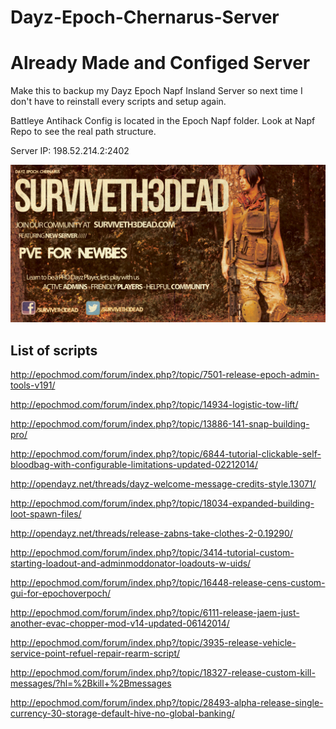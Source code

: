 Dayz-Epoch-Chernarus-Server
======================

Already Made and Configed Server
===========

Make this to backup my Dayz Epoch Napf Insland Server so next time I don't have to reinstall every scripts and setup again. 

Battleye Antihack Config is located in the Epoch Napf folder. Look at Napf Repo to see the real path structure.

Server IP: 198.52.214.2:2402 

![Image](DayZ_Epoch_11.Chernarus/ss2.jpg?raw=true)

List of scripts
-----------
http://epochmod.com/forum/index.php?/topic/7501-release-epoch-admin-tools-v191/

http://epochmod.com/forum/index.php?/topic/14934-logistic-tow-lift/

http://epochmod.com/forum/index.php?/topic/13886-141-snap-building-pro/

http://epochmod.com/forum/index.php?/topic/6844-tutorial-clickable-self-bloodbag-with-configurable-limitations-updated-02212014/

http://opendayz.net/threads/dayz-welcome-message-credits-style.13071/

http://epochmod.com/forum/index.php?/topic/18034-expanded-building-loot-spawn-files/

http://opendayz.net/threads/release-zabns-take-clothes-2-0.19290/

http://epochmod.com/forum/index.php?/topic/3414-tutorial-custom-starting-loadout-and-adminmoddonator-loadouts-w-uids/

http://epochmod.com/forum/index.php?/topic/16448-release-cens-custom-gui-for-epochoverpoch/

http://epochmod.com/forum/index.php?/topic/6111-release-jaem-just-another-evac-chopper-mod-v14-updated-06142014/

http://epochmod.com/forum/index.php?/topic/3935-release-vehicle-service-point-refuel-repair-rearm-script/

http://epochmod.com/forum/index.php?/topic/18327-release-custom-kill-messages/?hl=%2Bkill+%2Bmessages

http://epochmod.com/forum/index.php?/topic/28493-alpha-release-single-currency-30-storage-default-hive-no-global-banking/
